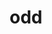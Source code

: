 ---
category: 3-letters
denotation: null
name: odd
reference_link: https://www.etymonline.com/word/odd
root_language: null
root_name: null
title: odd
type: free
word_sums:
- respelling: odd
  sum: 'Odd + '
---